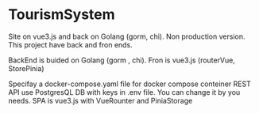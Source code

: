 # TourismSystem
Site on vue3.js and back on Golang (gorm, chi). Non production version.
This project have back and fron ends.

BackEnd is buided on Golang (gorm , chi).
Fron is vue3.js (routerVue, StorePinia)

Specifay a docker-compose.yaml file for docker compose conteiner
REST API use PostgresQL DB with keys in .env file. You can change it by you needs.
SPA is vue3.js with VueRounter and PiniaStorage
